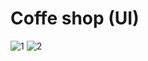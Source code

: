 # Coffe shop (UI) 



![1](https://user-images.githubusercontent.com/48752942/144015206-2152fafc-52a9-4617-b002-0b75b2f4640e.jpg)   ![2](https://user-images.githubusercontent.com/48752942/144015230-937545dd-6723-4286-935c-cfb074afacdc.jpg)

 
